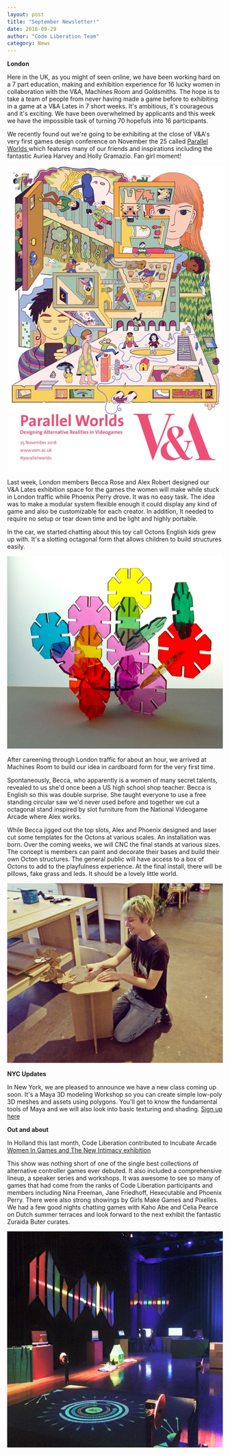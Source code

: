 ```yaml
---
layout: post
title: "September Newsletter!"
date: 2016-09-29
author: "Code Liberation Team"
category: News
---
```

**London**

Here in the UK, as you might of seen online, we have been working hard on a 7 part education, making and exhibition experience for 16 lucky women in collaboration with the V&A, Machines Room and Goldsmiths. The hope is to take a team of people from never having made a game before to exhibiting in a game at a V&A Lates in 7 short weeks. It's ambitious, it's courageous and it's exciting. We have been overwhelmed by applicants and this week we have the impossible task of turning 70 hopefuls into 16 participants. 

We recently found out we're going to be exhibiting at the close of V&A's very first games design conference on November the 25 called [Parallel Worlds
](http://www.vam.ac.uk/blog/network/parallel-worlds-a-new-videogame-design-conference) which features many of our friends and inspirations including the fantastic Auriea Harvey and Holly Gramazio. Fan girl moment!
 
![flyer](/img/blog/2016-news/sept/parallel.jpg)

Last week, London members Becca Rose and Alex Robert designed our V&A Lates exhibition space for the games the women will make while stuck in London traffic while Phoenix Perry drove. It was no easy task. The idea was to make a modular system flexible enough it could display any kind of game and also be customizable for each creator. In addition, It needed to require no setup or tear down time and be light and highly portable. 

In the car, we started chatting about this toy call Octons English kids grew up with. It's a slotting octagonal form that allows children to build structures easily.

![octon](/img/blog/2016-news/sept/octon.jpg)
  
After careening through London traffic for about an hour, we arrived at Machines Room to build our idea in cardboard form for the very first time. 

Spontaneously, Becca, who apparently is a women of many secret talents, revealed to us she'd once been a US high school shop teacher. Becca is English so this was double surprise. She taught everyone to use a free standing circular saw we'd never used before and together we cut a octagonal stand inspired by slot furniture from the National Videogame Arcade where Alex works. 

While Becca jigged out the top slots, Alex and Phoenix designed and laser cut some templates for the Octons at various scales. An installation was born. Over the coming weeks, we will CNC the final stands at various sizes. The concept is members can paint and decorate their bases and build their own Octon structures. The general public will have access to a box of Octons to add to the playfulness experience. At the final install, there will be pillows, fake grass and leds. It should be a lovely little world. 

![Octon Stand](/img/blog/2016-news/sept/octon2.jpg) 

**NYC Updates**

In New York, we are pleased to announce we have a new class coming up soon. It's a Maya 3D modeling Workshop so you can create simple low-poly 3D meshes and assets using polygons. You'll get to know the fundamental tools of Maya and we will also look into basic texturing and shading. 
[Sign up here](<https://www.eventbrite.com/e/maya-3d-modeling-workshop-tickets-27792868217>) 

**Out and about**
 
In Holland this last month, Code Liberation contributed to Incubate Arcade [Women In Games and The New Intimacy exhibition](<http://incubate.org/269/Arcade>)

This show was nothing short of one of the single best collections of alternative controller games ever debuted. It also included a comprehensive lineup, a speaker series and workshops. It was awesome to see so many of games that had come from the ranks of Code Liberation participants and members including Nina Freeman, Jane Friedhoff, Hexecutable and Phoenix Perry. There were also strong showings by Girls Make Games and Pixelles. We had a few good nights chatting games with Kaho Abe and Celia Pearce on Dutch summer terraces and look forward to the next exhibit the fantastic Zuraida Buter curates. 

![Photo by Zuraida](/img/blog/2016-news/sept/incubate.jpg)
 